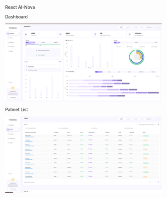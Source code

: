 React AI-Nova

Dashboard 

![video](/src/assets/images/Dashboard.png)

Patinet List

![video](/src/assets/images/patientlist.png)
